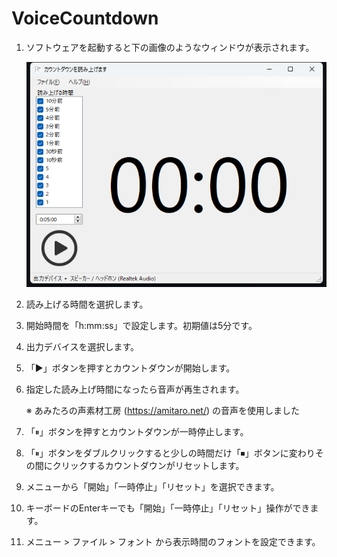 ﻿# VoiceCountdown

1. ソフトウェアを起動すると下の画像のようなウィンドウが表示されます。

    ![image](image.png)

2. 読み上げる時間を選択します。
3. 開始時間を「h:mm:ss」で設定します。初期値は5分です。
4. 出力デバイスを選択します。
5. 「▶」ボタンを押すとカウントダウンが開始します。
6. 指定した読み上げ時間になったら音声が再生されます。

    ※ あみたろの声素材工房 (<https://amitaro.net/>) の音声を使用しました

7. 「⏸」ボタンを押すとカウントダウンが一時停止します。
8. 「⏸」ボタンをダブルクリックすると少しの時間だけ「⏹」ボタンに変わりその間にクリックするカウントダウンがリセットします。
9. メニューから「開始」「一時停止」「リセット」を選択できます。
10. キーボードのEnterキーでも「開始」「一時停止」「リセット」操作ができます。
10. メニュー > ファイル > フォント から表示時間のフォントを設定できます。

